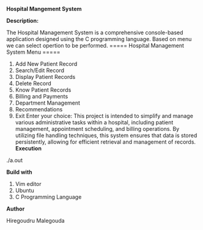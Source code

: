 **Hospital Mangement System**  

**Description:**  

The Hospital Management System is a comprehensive console-based application designed using the C programming language. Based on menu we can select opertion to be performed. 
===== Hospital Management System Menu =====
1. Add New Patient Record
2. Search/Edit Record
3. Display Patient Records
4. Delete Record
5. Know Patient Records
6. Billing and Payments
7. Department Management
8. Recommendations
9. Exit
Enter your choice:
This project is intended to simplify and manage various administrative tasks within a hospital, including patient management, appointment scheduling, and billing operations.
By utilizing file handling techniques, this system ensures that data is stored persistently, allowing for efficient retrieval and management of records.
**Execution**

./a.out

**Build with**
1. Vim editor
2. Ubuntu
3. C Programming Language

**Author**  

Hiregoudru Malegouda
